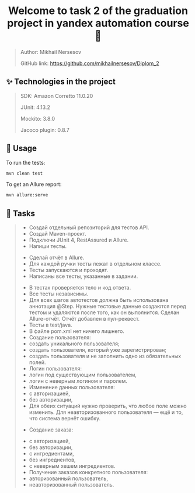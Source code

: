 <h1 align="center">Welcome to task 2 of the graduation project in yandex automation course 👋</h1>

> Author: Mikhail Nersesov
>
> GitHub link: https://github.com/mikhailnersesov/Diplom_2

## ✨ Technologies in the project

> SDK: Amazon Corretto 11.0.20
>
> JUnit: 4.13.2
>
> Mockito: 3.8.0
>
> Jacoco plugin: 0.8.7

## 🚀 Usage

To run the tests:

```sh
mvn clean test
```
To get an Allure report:

```sh
mvn allure:serve 
```

## 🚀 Tasks
> + Создай отдельный репозиторий для тестов API.
> + Создай Maven-проект.
> + Подключи JUnit 4, RestAssured и Allure.
> + Напиши тесты.
> - Сделай отчёт в Allure.
> - Для каждой ручки тесты лежат в отдельном классе.
> - Тесты запускаются и проходят.
> - Написаны все тесты, указанные в задании.
> + В тестах проверяется тело и код ответа.
> + Все тесты независимы.
> + Для всех шагов автотестов должна быть использована аннотация @Step.
    Нужные тестовые данные создаются перед тестом и удаляются после того, как он выполнится.
    Сделан Allure-отчёт. Отчёт добавлен в пул-реквест. 
> + Тесты в test/java.
> + В файле pom.xml нет ничего лишнего.
> + Создание пользователя:
> + создать уникального пользователя;
> + создать пользователя, который уже зарегистрирован;
> + создать пользователя и не заполнить одно из обязательных полей.
> + Логин пользователя:
> + логин под существующим пользователем,
> + логин с неверным логином и паролем.
> + Изменение данных пользователя:
> + с авторизацией,
> + без авторизации,
> + Для обеих ситуаций нужно проверить, что любое поле можно изменить. Для неавторизованного пользователя — ещё и то, что система вернёт ошибку.
> *    Создание заказа:
> + с авторизацией,
> + без авторизации,
> + с ингредиентами,
> + без ингредиентов,
> + с неверным хешем ингредиентов.
> + Получение заказов конкретного пользователя:
> + авторизованный пользователь,
> + неавторизованный пользователь.




